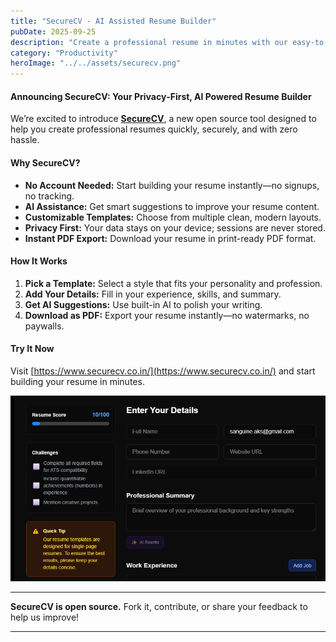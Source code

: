 ```yaml
---
title: "SecureCV - AI Assisted Resume Builder"
pubDate: 2025-09-25
description: "Create a professional resume in minutes with our easy-to-use AI powered Resume Builder. Choose from customizable templates, add your details, and download your resume in PDF format."
category: "Productivity"
heroImage: "../../assets/securecv.png"
---
```


#### Announcing SecureCV: Your Privacy‑First, AI Powered Resume Builder

We’re excited to introduce [**SecureCV**](https://www.securecv.co.in/), a new open source tool designed to help you create professional resumes quickly, securely, and with zero hassle.

#### Why SecureCV?

- **No Account Needed:** Start building your resume instantly—no signups, no tracking.
- **AI Assistance:** Get smart suggestions to improve your resume content.
- **Customizable Templates:** Choose from multiple clean, modern layouts.
- **Privacy First:** Your data stays on your device; sessions are never stored.
- **Instant PDF Export:** Download your resume in print-ready PDF format.

#### How It Works

1. **Pick a Template:** Select a style that fits your personality and profession.
2. **Add Your Details:** Fill in your experience, skills, and summary.
3. **Get AI Suggestions:** Use built-in AI to polish your writing.
4. **Download as PDF:** Export your resume instantly—no watermarks, no paywalls.

#### Try It Now

Visit [https://www.securecv.co.in/](https://www.securecv.co.in/) and start building your resume in minutes.

![Editor landing](../../assets/editor-initial.png "Initial editor view with empty fields and preview pane")

---

**SecureCV is open source.** Fork it, contribute, or share your feedback to help us improve!

---
